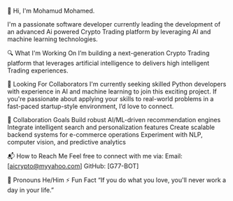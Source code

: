 👋 Hi, I'm Mohamud Mohamed.

I'm a passionate software developer currently leading the development of an advanced Ai powered Crypto Trading platform by leveraging AI and machine learning technologies.

🔍 What I'm Working On
I’m building a next-generation Crypto Trading platform that leverages artificial intelligence to delivers high intelligent Trading experiences.

🚀 Looking For Collaborators
I'm currently seeking skilled Python developers with experience in AI and machine learning to join this exciting project. If you're passionate about applying your skills to real-world problems in a fast-paced startup-style environment, I’d love to connect.

🤝 Collaboration Goals
Build robust AI/ML-driven recommendation engines
Integrate intelligent search and personalization features
Create scalable backend systems for e-commerce operations
Experiment with NLP, computer vision, and predictive analytics

📬 How to Reach Me
Feel free to connect with me via:
Email: [aicrypto@myyahoo.com]
GitHub: [G77-BOT]

🧑 Pronouns
He/Him
⚡ Fun Fact
“If you do what you love, you'll never work a day in your life.”

<!---
G77-BOT/G77-BOT is a ✨ special ✨ repository because its `README.md` (this file) appears on your GitHub profile.
You can click the Preview link to take a look at your changes.
--->
